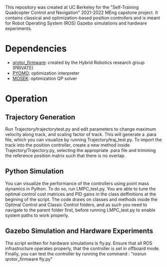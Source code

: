 This repository was created at UC Berkeley for the "Self-Training Quadcopter Control and Navigation" 2021-2022 MEng capstone project. It contains classical and optimization-based position controllers and is meant for Robot Operating System (ROS) Gazebo simulations and hardware experiments.

# Dependencies
- [qrotor_firmware](https://github.com/HybridRobotics/qrotor_firmware): created by the Hybrid Robotics research group (PRIVATE) 
- [PYOMO](http://www.pyomo.org/): optimization interpreter
- [MOSEK](https://www.mosek.com/): optimization QP solver

# Operation

## Trajectory Generation
Run Trajectory/trajectorytest.py and edit parameters to change maximum velocity along track, and scaling factor of track. This will generate a .para file, which you can visualize by running Trajectory/traj_test.py. To import the track into the position controller, create a new method inside Trajectory/Trajectory.py, selecting the appropriate .para file and trimming the reference position matrix such that there is no overlap.

## Python Simulation
You can visualize the performance of the controllers using point mass dynamics in Python. To do so, run LMPC_test.py. You are able to tune the optimal control cost matrices and PID gains in the class deffinitions at the begining of the script. The code draws on classes and methods inside the Optimal Control and Classic Control folders, and as such you need to navigate to the parent folder first, before running LMPC_test.py to enable system paths to work properly.

## Gazebo Simulation and Hardware Experiments
The script written for hardware simulations is fly.py. Ensure that all ROS infrastructure operates properly, that the controller is set in offboard mode. Finally, you can test the controller by running the command : "rosrun qrotor_firmware fly.py"
